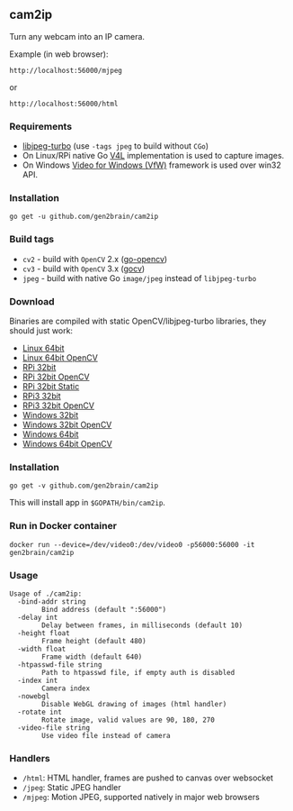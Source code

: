 ## cam2ip

Turn any webcam into an IP camera.

Example (in web browser):

    http://localhost:56000/mjpeg
or

    http://localhost:56000/html

### Requirements

* [libjpeg-turbo](https://www.libjpeg-turbo.org/) (use `-tags jpeg` to build without `CGo`)
* On Linux/RPi native Go [V4L](https://github.com/korandiz/v4l) implementation is used to capture images.
* On Windows [Video for Windows (VfW)](https://en.wikipedia.org/wiki/Video_for_Windows) framework is used over win32 API.

### Installation

    go get -u github.com/gen2brain/cam2ip

### Build tags

* `cv2` - build with `OpenCV` 2.x ([go-opencv](https://github.com/lazywei/go-opencv))
* `cv3` - build with `OpenCV` 3.x ([gocv](https://github.com/hybridgroup/gocv))
* `jpeg` - build with native Go `image/jpeg` instead of `libjpeg-turbo`

### Download

Binaries are compiled with static OpenCV/libjpeg-turbo libraries, they should just work:

 - [Linux 64bit](https://github.com/gen2brain/cam2ip/releases/download/1.5/cam2ip-1.5-64bit.tar.gz)
 - [Linux 64bit OpenCV](https://github.com/gen2brain/cam2ip/releases/download/1.5/cam2ip-1.5-64bit-cv2.tar.gz)
 - [RPi 32bit](https://github.com/gen2brain/cam2ip/releases/download/1.5/cam2ip-1.5-RPi.tar.gz)
 - [RPi 32bit OpenCV](https://github.com/gen2brain/cam2ip/releases/download/1.5/cam2ip-1.5-RPi-cv2.tar.gz)
 - [RPi 32bit Static](https://github.com/gen2brain/cam2ip/releases/download/1.5/cam2ip-1.5-RPi-nocgo.tar.gz)
 - [RPi3 32bit](https://github.com/gen2brain/cam2ip/releases/download/1.5/cam2ip-1.5-RPi3.tar.gz)
 - [RPi3 32bit OpenCV](https://github.com/gen2brain/cam2ip/releases/download/1.5/cam2ip-1.5-RPi3-cv2.tar.gz)
 - [Windows 32bit](https://github.com/gen2brain/cam2ip/releases/download/1.5/cam2ip-1.5-32bit.zip)
 - [Windows 32bit OpenCV](https://github.com/gen2brain/cam2ip/releases/download/1.5/cam2ip-1.5-32bit-cv2.zip)
 - [Windows 64bit](https://github.com/gen2brain/cam2ip/releases/download/1.5/cam2ip-1.5-64bit.zip)
 - [Windows 64bit OpenCV](https://github.com/gen2brain/cam2ip/releases/download/1.5/cam2ip-1.5-64bit-cv2.zip)


### Installation

    go get -v github.com/gen2brain/cam2ip

This will install app in `$GOPATH/bin/cam2ip`.

### Run in Docker container

    docker run --device=/dev/video0:/dev/video0 -p56000:56000 -it gen2brain/cam2ip

### Usage

```
Usage of ./cam2ip:
  -bind-addr string
        Bind address (default ":56000")
  -delay int
        Delay between frames, in milliseconds (default 10)
  -height float
        Frame height (default 480)
  -width float
        Frame width (default 640)
  -htpasswd-file string
        Path to htpasswd file, if empty auth is disabled
  -index int
        Camera index
  -nowebgl
        Disable WebGL drawing of images (html handler)
  -rotate int
    	Rotate image, valid values are 90, 180, 270
  -video-file string
    	Use video file instead of camera
```

### Handlers

  * `/html`: HTML handler, frames are pushed to canvas over websocket
  * `/jpeg`: Static JPEG handler
  * `/mjpeg`: Motion JPEG, supported natively in major web browsers
